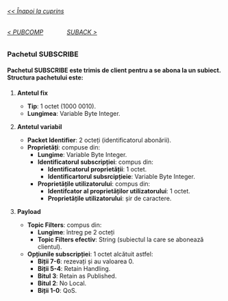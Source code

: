 ###### [<< Înapoi la cuprins](../Cuprins.md)
######  [< PUBCOMP](10.%20PUBCOMP%20(QoS%202).md) &nbsp;&nbsp;&nbsp;&nbsp;&nbsp;&nbsp;&nbsp;&nbsp;&nbsp;&nbsp;&nbsp;&nbsp; [SUBACK >](12.%20SUBACK.md) 
###  Pachetul SUBSCRIBE
#### Pachetul SUBSCRIBE este trimis de client pentru a se abona la un subiect. Structura pachetului este:

1. **Antetul fix**
    - **Tip**: 1 octet (1000 0010).
    - **Lungimea**: Variable Byte Integer.

2. **Antetul variabil**
    - **Packet Identifier**: 2 octeți (identificatorul abonării).
    - **Proprietăți**: compuse din:
        - **Lungime**: Variable Byte Integer.
        - **Identificatorul subscripției**: compus din:
            - **Identificatorul proprietății**: 1 octet.
            - **Identificartorul subsrcipțieie**: Variable Byte Integer.
        - **Proprietățile utilizatorului**: compus din:
            - **Identifcator al proprietăților utilizatorului**: 1 octet.
            - **Proprietățile utilizatorului**: șir de caractere.

3. **Payload**
    - **Topic Filters**: compus din:
        - **Lungime**: întreg pe 2 octeți
        - **Topic Filters efectiv**: String (subiectul la care se abonează clientul).
    - **Opțiunile subscripției**: 1 octet alcătuit astfel:
        - **Biții 7-6**: rezevați și au valoarea 0.
        - **Biții 5-4**: Retain Handling.
        - **Bitul 3**: Retain as Published.
        - **Bitul 2**: No Local.
        - **Biții 1-0**: QoS.
